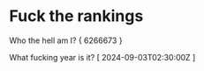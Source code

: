 # Fuck the rankings

Who the hell am I?
{ 6266673 }

What fucking year is it?
[ 2024-09-03T02:30:00Z ]
